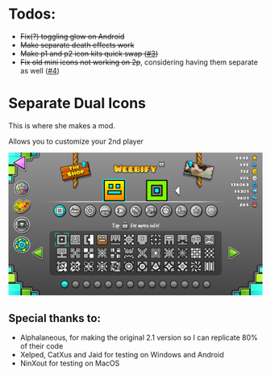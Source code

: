 # Todos:
- ~~Fix(?) toggling glow on Android~~
- ~~Make separate death effects work~~
- ~~Make p1 and p2 icon kits quick swap ([#3](https://github.com/Weebifying/separate-dual-icons-geode/issues/3))~~
- ~~Fix old mini icons not working on 2p~~, considering having them separate as well ([#4](https://github.com/Weebifying/separate-dual-icons-geode/issues/4))

# Separate Dual Icons

This is where she makes a mod.

Allows you to customize your 2nd player

![Showcase](image.png)

## Special thanks to:
- Alphalaneous, for making the original 2.1 version so I can replicate 80% of their code
- Xelped, CatXus and Jaid for testing on Windows and Android
- NinXout for testing on MacOS